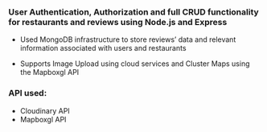
### User Authentication, Authorization and full CRUD functionality for restaurants and reviews using Node.js and Express

- Used MongoDB infrastructure to store reviews’ data and relevant information associated with users and restaurants

- Supports Image Upload using cloud services and Cluster Maps using the Mapboxgl API

### API used: 
- Cloudinary API
- Mapboxgl API

